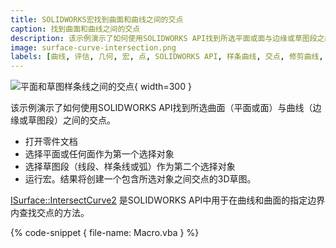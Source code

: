 ```yaml
---
title: SOLIDWORKS宏找到曲面和曲线之间的交点
caption: 找到曲面和曲线之间的交点
description: 该示例演示了如何使用SOLIDWORKS API找到所选平面或面与边缘或草图段之间的交点。
image: surface-curve-intersection.png
labels: [曲线, 评估, 几何, 宏, 点, SOLIDWORKS API, 样条曲线, 交点, 修剪曲线, VBA]
---
```

![平面和草图样条线之间的交点](surface-curve-intersection.png){ width=300 }

该示例演示了如何使用SOLIDWORKS API找到所选曲面（平面或面）与曲线（边缘或草图段）之间的交点。

* 打开零件文档
* 选择平面或任何面作为第一个选择对象
* 选择草图段（线段、样条线或弧）作为第二个选择对象
* 运行宏。结果将创建一个包含所选对象之间交点的3D草图。

[ISurface::IntersectCurve2](https://help.solidworks.com/2018/english/api/sldworksapi/solidworks.interop.sldworks~solidworks.interop.sldworks.isurface~intersectcurve2.html) 是SOLIDWORKS API中用于在曲线和曲面的指定边界内查找交点的方法。

{% code-snippet { file-name: Macro.vba } %}